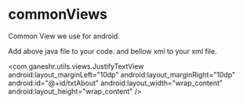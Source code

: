 # commonViews
Common View we use for android.

Add above java file to your code. and bellow xml to your xml file.


 <com.ganeshr.utils.views.JustifyTextView
                android:layout_marginLeft="10dp"
                android:layout_marginRight="10dp"
                android:id="@+id/txtAbout"
                android:layout_width="wrap_content"
                android:layout_height="wrap_content"
                />
